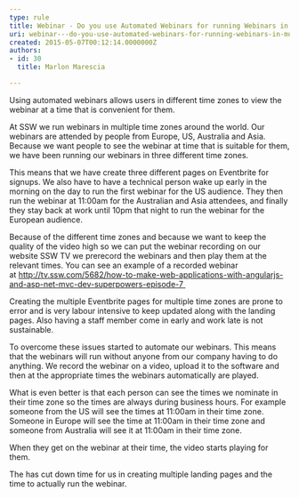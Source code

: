 ```yaml
---
type: rule
title: Webinar - Do you use Automated Webinars for running Webinars in multiple Time Zones?
uri: webinar---do-you-use-automated-webinars-for-running-webinars-in-multiple-time-zones
created: 2015-05-07T00:12:14.0000000Z
authors:
- id: 30
  title: Marlon Marescia

---
```




<span class='intro'> ​​Using automated webinars allows users in different time zones​ to view the webinar at a time that is convenient for them.<br> </span>

<p>At SSW we run webinars in multiple time zones around the world. Our webinars are attended by people from Europe, US, Australia and Asia. Because we want people to see the webinar at time that is suitable for them, we have been running our webinars in three different time zones.</p><p>This means that we have create three different pages on Eventbrite for signups. We also have to have a technical person wake up early in the morning on the day to&#160;run the first webinar for the US audience. They then run the webinar at 11&#58;00am for the Australian and Asia attendees, and finally they stay back at work until 10pm that night to run the webinar for the European audience.</p><p>Because of the different&#160;time zones and because we want to keep the quality of the video high so we can put the webinar recording on our website SSW TV we prerecord the webinars and then play them at the relevant times. You can see an example of a recorded webinar at&#160;<a href="http&#58;//tv.ssw.com/5682/how-to-make-web-applications-with-angularjs-and-asp-net-mvc-dev-superpowers-episode-7">http&#58;//tv.ssw.com/5682/how-to-make-web-applications-with-angularjs-and-asp-net-mvc-dev-superpowers-episode-7&#160;​</a></p><p>Creating the multiple Eventbrite pages for multiple time zones are prone to error and is very labour intensive to keep updated along with the landing pages. Also having a staff member come in early and work late is not sustainable.​&#160;</p><p>To overcome these issues started to automate our webinars. This means that the webinars will run without anyone from our company having to do anything. We record the webinar on a video, upload it to the software and then at the appropriate times the webinars automatically are played.</p><p>​What is even better is that each person can see the times we nominate in their time&#160;zone so the times are always during business hours. For example someone from the US will see the times at 11&#58;00am&#160;in their time zone. Someone in Europe will see the time&#160;at 11&#58;00am in their time zone and someone from Australia will see it at 11&#58;00am in their time zone.<br></p><p>When they get on the webinar at their time, the video starts playing for them.<br></p><p>The has cut down time for us in creating multiple landing pages and the time to actually run the webinar.</p>



